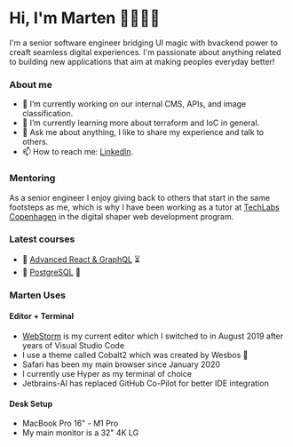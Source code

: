 # Hi, I'm Marten 👋👨🏼‍💻

I'm a senior software engineer bridging UI magic with bvackend power to creaft seamless digital experiences. I'm passionate about anything related to building new applications that aim at making peoples everyday better!

### About me

- 🔭 I’m currently working on our internal CMS, APIs, and image classification.
- 🌱 I’m currently learning more about terraform and IoC in general.
- 💬 Ask me about anything, I like to share my experience and talk to others.
- 📫 How to reach me: [LinkedIn](https://www.linkedin.com/in/martensievers).

### Mentoring

As a senior engineer I enjoy giving back to others that start in the same footsteps as me, which is why I have been working as a tutor at [TechLabs Copenhagen](https://www.techlabs.org/location/copenhagen) in the digital shaper web development program.

### Latest courses

- 🎨 [Advanced React & GraphQL](https://advancedreact.com) ⏳
- 📑 [PostgreSQL](https://www.udemy.com/course/sql-and-postgresql-for-beginners/) 🏁

### Marten Uses

#### Editor + Terminal

- [WebStorm](https://www.jetbrains.com/webstorm/) is my current editor which I switched to in August 2019 after years of Visual Studio Code
- I use a theme called Cobalt2 which was created by Wesbos 🐐
- Safari has been my main browser since January 2020
- I currently use Hyper as my terminal of choice
- Jetbrains-AI has replaced GitHub Co-Pilot for better IDE integration

#### Desk Setup

- MacBook Pro 16" - M1 Pro
- My main monitor is a 32" 4K LG
